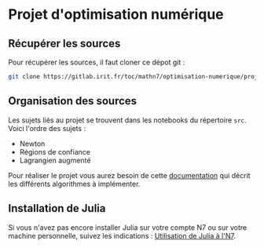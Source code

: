 # Projet d'optimisation numérique

## Récupérer les sources

Pour récupérer les sources, il faut cloner ce dépot git : 

```bash
git clone https://gitlab.irit.fr/toc/mathn7/optimisation-numerique/projet-optinum.git
```

## Organisation des sources

Les sujets liés au projet se trouvent dans les notebooks du répertoire `src`. Voici l'ordre des sujets :

* Newton
* Régions de confiance
* Lagrangien augmenté

Pour réaliser le projet vous aurez besoin de cette [documentation](doc-projet.pdf) qui décrit les différents algorithmes à implémenter. 

## Installation de Julia

Si vous n'avez pas encore installer Julia sur votre compte N7 ou sur votre machine personnelle, suivez les indications :
[Utilisation de Julia à l'N7](https://gitlab.irit.fr/toc/mathn7/wiki/-/wikis/Utilisation-de-Julia-à-l'N7).
